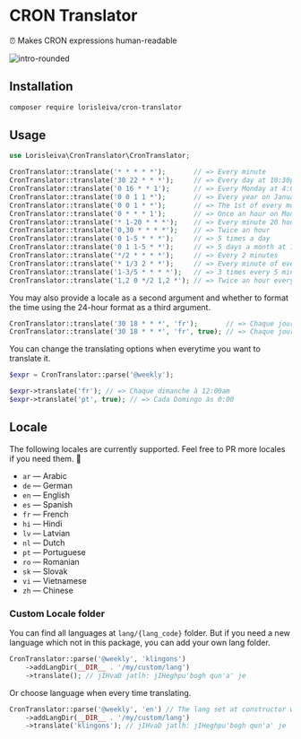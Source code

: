 # CRON Translator
⏰️ Makes CRON expressions human-readable

![intro-rounded](https://user-images.githubusercontent.com/3642397/60768671-7d6c7100-a0be-11e9-8cee-8a8d2780d76f.png)

## Installation

```sh
composer require lorisleiva/cron-translator
```

## Usage

```php
use Lorisleiva\CronTranslator\CronTranslator;

CronTranslator::translate('* * * * *');       // => Every minute
CronTranslator::translate('30 22 * * *');     // => Every day at 10:30pm
CronTranslator::translate('0 16 * * 1');      // => Every Monday at 4:00pm
CronTranslator::translate('0 0 1 1 *');       // => Every year on January the 1st at 12:00am
CronTranslator::translate('0 0 1 * *');       // => The 1st of every month at 12:00am
CronTranslator::translate('0 * * * 1');       // => Once an hour on Mondays
CronTranslator::translate('* 1-20 * * *');    // => Every minute 20 hours a day
CronTranslator::translate('0,30 * * * *');    // => Twice an hour
CronTranslator::translate('0 1-5 * * *');     // => 5 times a day
CronTranslator::translate('0 1 1-5 * *');     // => 5 days a month at 1:00am
CronTranslator::translate('*/2 * * * *');     // => Every 2 minutes
CronTranslator::translate('* 1/3 2 * *');     // => Every minute of every 3 hours on the 2nd of every month
CronTranslator::translate('1-3/5 * * * *');   // => 3 times every 5 minutes
CronTranslator::translate('1,2 0 */2 1,2 *'); // => Twice an hour every 2 days 2 months a year at 12am
```

You may also provide a locale as a second argument and whether to format the time using the 24-hour format as a third argument.


```php
CronTranslator::translate('30 18 * * *', 'fr');       // => Chaque jour à 6:30pm
CronTranslator::translate('30 18 * * *', 'fr', true); // => Chaque jour à 18:30
```

You can change the translating options when everytime you want to translate it.

```php
$expr = CronTranslator::parse('@weekly');

$expr->translate('fr'); // => Chaque dimanche à 12:00am
$expr->translate('pt', true); // => Cada Domingo às 0:00
```

## Locale

The following locales are currently supported. Feel free to PR more locales if you need them. 🙂
- `ar` — Arabic
- `de` — German
- `en` — English
- `es` — Spanish
- `fr` — French
- `hi` — Hindi
- `lv` — Latvian
- `nl` — Dutch
- `pt` — Portuguese
- `ro` — Romanian
- `sk` — Slovak
- `vi` — Vietnamese
- `zh` — Chinese

### Custom Locale folder

You can find all languages at `lang/{lang_code}` folder. But if you need a new language which not in 
this package, you can add your own lang folder.

```php
CronTranslator::parse('@weekly', 'klingons')
    ->addLangDir(__DIR__ . '/my/custom/lang')
    ->translate(); // jIHvaD jatlh: jIHeghpu'bogh qun'a' je
```

Or choose language when every time translating.

```php
CronTranslator::parse('@weekly', 'en') // The lang set at constructor will be ignored
    ->addLangDir(__DIR__ . '/my/custom/lang')
    ->translate('klingons'); // jIHvaD jatlh: jIHeghpu'bogh qun'a' je
```
